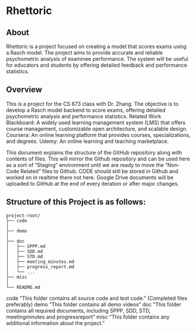 # Rhettoric

## About
Rhettoric is a project focused on creating a model that scores exams using a Rasch model. The project aims to provide accurate and reliable psychometric analysis of examinee performance. The system will be useful for educators and students by offering detailed feedback and performance statistics.
## Overview
This is a project for the CS 673 class with Dr. Zhang. The objective is to develop a Rasch model backend to score exams, offering detailed psychometric analysis and performance statistics.
Related Work
Blackboard: A widely used learning management system (LMS) that offers course management, customizable open architecture, and scalable design.
Coursera: An online learning platform that provides courses, specializations, and degrees.
Udemy: An online learning and teaching marketplace.

This document explains the structure of the GitHub repository along with contents of files. This will mirror the Github repository and can be used here as a sort of “Staging” environment until we are ready to move the “Non-Code Related” files to Github. CODE should still be stored in Github and worked on in realtime there not here. Google Drive documents will be uploaded to GitHub at the end of every iteration or after major changes. 

## Structure of this Project is as follows:
```
project-root/
├── code
│
├── demo
│
├── doc
│   ├── SPPP.md
│   ├── SDD.md
│   ├── STD.md
│   ├── meeting_minutes.md
│   ├── progress_report.md
│   └── ...
├── misc
│ 
└── README.md
```


code
“This folder contains all source code and test code.” (Completed files preferably) 
demo
	“This folder contains all demo videos”
doc
	“This folder contains all required documents, including SPPP, SDD, STD, meetingminutes and progressreport”
misc
	“This folder contains any additional information about the project.”


